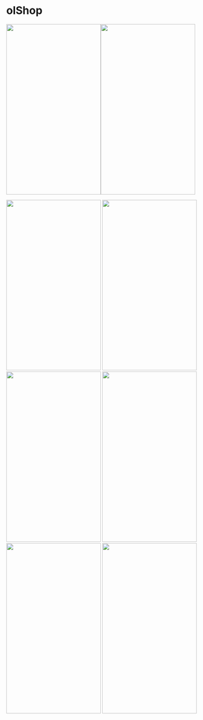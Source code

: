 # olShop

<img src="https://github.com/kardihaekal/olShop/blob/master/asset/screenshot_1.png" height="450" width="250"><img src="https://github.com/kardihaekal/olShop/blob/master/asset/screenshot_2.png" height="450" width="250">

<img src="https://github.com/kardihaekal/olShop/blob/master/asset/screenshot_3.png" height="450" width="250">
<img src="https://github.com/kardihaekal/olShop/blob/master/asset/screenshot_4.png" height="450" width="250">
<img src="https://github.com/kardihaekal/olShop/blob/master/asset/screenshot_5.png" height="450" width="250">
<img src="https://github.com/kardihaekal/olShop/blob/master/asset/screenshot_6.png" height="450" width="250">
<img src="https://github.com/kardihaekal/olShop/blob/master/asset/screenshot_7.png" height="450" width="250">
<img src="https://github.com/kardihaekal/olShop/blob/master/asset/screenshot_8.png" height="450" width="250">



